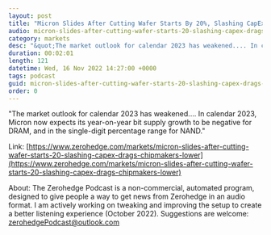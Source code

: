 ```yaml
---
layout: post
title: "Micron Slides After Cutting Wafer Starts By 20%, Slashing CapEx; Drags Chipmakers Lower"
audio: micron-slides-after-cutting-wafer-starts-20-slashing-capex-drags-chipmakers-lower-0
category: markets
desc: "&quot;The market outlook for calendar 2023 has weakened.... In calendar 2023, Micron now expects its year-on-year bit supply growth to be negative for DRAM, and in the single-digit percentage range for NAND.&quot;"
duration: 00:02:01
length: 121
datetime: Wed, 16 Nov 2022 14:27:00 +0000
tags: podcast
guid: micron-slides-after-cutting-wafer-starts-20-slashing-capex-drags-chipmakers-lower-0
order: 0
---
```

&quot;The market outlook for calendar 2023 has weakened.... In calendar 2023, Micron now expects its year-on-year bit supply growth to be negative for DRAM, and in the single-digit percentage range for NAND.&quot;

Link: [https://www.zerohedge.com/markets/micron-slides-after-cutting-wafer-starts-20-slashing-capex-drags-chipmakers-lower](https://www.zerohedge.com/markets/micron-slides-after-cutting-wafer-starts-20-slashing-capex-drags-chipmakers-lower)

About: The Zerohedge Podcast is a non-commercial, automated program, designed to give people a way to get news from Zerohedge in an audio format.  I am actively working on tweaking and improving the setup to create a better listening experience (October 2022).  Suggestions are welcome: [zerohedgePodcast@outlook.com](mailto:zerohedgePodcast@outlook.com)